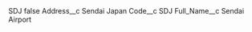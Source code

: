 <?xml version="1.0" encoding="UTF-8"?>
<CustomMetadata xmlns="http://soap.sforce.com/2006/04/metadata" xmlns:xsi="http://www.w3.org/2001/XMLSchema-instance" xmlns:xsd="http://www.w3.org/2001/XMLSchema">
    <label>SDJ</label>
    <protected>false</protected>
    <values>
        <field>Address__c</field>
        <value xsi:type="xsd:string">Sendai Japan</value>
    </values>
    <values>
        <field>Code__c</field>
        <value xsi:type="xsd:string">SDJ</value>
    </values>
    <values>
        <field>Full_Name__c</field>
        <value xsi:type="xsd:string">Sendai Airport</value>
    </values>
</CustomMetadata>
